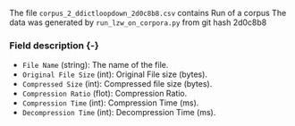 The file `corpus_2_ddictloopdown_2d0c8b8.csv` contains Run of a corpus
The data was generated by `run_lzw_on_corpora.py` from git hash 2d0c8b8


### Field description {-}

  * `File Name` (string): The name of the file.
  * `Original File Size` (int): Original File size (bytes).
  * `Compressed Size` (int): Compressed file size (bytes).
  * `Compression Ratio` (flot): Compression Ratio.
  * `Compression Time` (int): Compression Time (ms).
  * `Decompression Time` (int): Decompression Time (ms).
